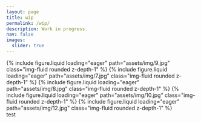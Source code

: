 ```yaml
---
layout: page
title: wip
permalink: /wip/
description: Work in progress.
nav: false 
images:
  slider: true
---
```


<div class="row">
    <div class="col-sm mt-4 mt-md-0">
        <swiper-container keyboard="true" navigation="true" pagination="true" pagination-clickable="true" pagination-dynamic-bullets="true" rewind="true" >
          <swiper-slide >{% include figure.liquid loading="eager" path="assets/img/9.jpg" class="img-fluid rounded z-depth-1" %}</swiper-slide>
          <swiper-slide>{% include figure.liquid loading="eager" path="assets/img/7.jpg" class="img-fluid rounded z-depth-1" %}</swiper-slide>
          <swiper-slide>{% include figure.liquid loading="eager" path="assets/img/8.jpg" class="img-fluid rounded z-depth-1" %}</swiper-slide>
          <swiper-slide>{% include figure.liquid loading="eager" path="assets/img/10.jpg" class="img-fluid rounded z-depth-1" %}</swiper-slide>
          <swiper-slide>{% include figure.liquid loading="eager" path="assets/img/12.jpg" class="img-fluid rounded z-depth-1" %}</swiper-slide>
        </swiper-container>
    </div>
    <div class="col-sm mt-4 mt-md-0">
       test
    </div>
</div>



